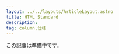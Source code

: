 ```yaml
---
layout: ../../layouts/ArticleLayout.astro
title: HTML Standard
description:
tag: column,仕様
---
```


この記事は準備中です。
